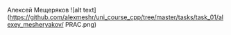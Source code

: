Алексей Мещеряков
![alt text](https://github.com/alexmeshr/uni_course_cpp/tree/master/tasks/task_01/alexey_mesheryakov/
PRAC.png)
